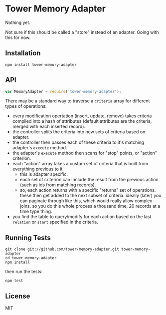 # Tower Memory Adapter

Nothing yet.

Not sure if this should be called a "store" instead of an adapter. Going with this for now.

## Installation

```
npm install tower-memory-adapter
```

## API

``` javascript
var MemoryAdapter = require('tower-memory-adapter');
```

There may be a standard way to traverse a `criteria` array for different types of operations:

- every modification opertation (insert, update, remove) takes criteria compiled into a hash of attributes (default attributes are the criteria, merged with each inserted record).
- the controller splits the criteria into new sets of criteria based on adapter.
- the controller then passes each of these criteria to it's matching adapter's `execute` method.
- the adapter's `execute` method then scans for "stop" points, or "action" criterion.
- each "action" array takes a custom set of criteria that is built from everything previous to it.
  - this is adapter specific.
  - each set of criterion can include the result from the previous action (such as ids from matching records).
  - so, each action returns with a specific "returns" set of operations. these then get added to the next subset of criteria. ideally (later) you can paginate through like this, which would really allow complex joins. so you do this whole process a thousand time, 20 records at a time type thing.
- you find the table to query/modify for each action based on the last `relation` or `start` specified in the criteria.

## Running Tests

```
git clone git://github.com/tower/memory-adapter.git tower-memory-adapter
cd tower-memory-adapter
npm install
```

then run the tests:

```
npm test
```

## License

MIT